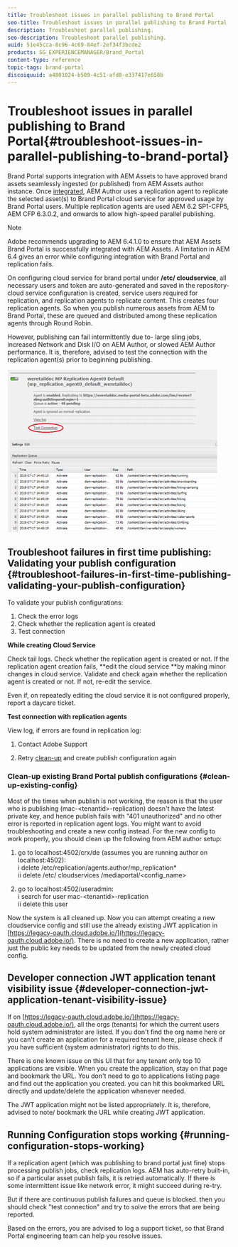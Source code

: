 ```yaml
---
title: Troubleshoot issues in parallel publishing to Brand Portal
seo-title: Troubleshoot issues in parallel publishing to Brand Portal
description: Troubleshoot parallel publishing.
seo-description: Troubleshoot parallel publishing.
uuid: 51e45cca-8c96-4c69-84ef-2ef34f3bcde2
products: SG_EXPERIENCEMANAGER/Brand_Portal
content-type: reference
topic-tags: brand-portal
discoiquuid: a4801024-b509-4c51-afd8-e337417e658b
---
```


# Troubleshoot issues in parallel publishing to Brand Portal{#troubleshoot-issues-in-parallel-publishing-to-brand-portal}

Brand Portal supports integration with AEM Assets to have approved brand assets seamlessly ingested (or published) from AEM Assets author instance. Once [integrated](https://helpx.adobe.com/experience-manager/6-5/assets/using/brand-portal-configuring-integration.html), AEM Author uses a replication agent to replicate the selected asset(s) to Brand Portal cloud service for approved usage by Brand Portal users. Multiple replication agents are used AEM 6.2 SP1-CFP5, AEM CFP 6.3.0.2, and onwards to allow high-speed parallel publishing.

>[!NOTE]
>
>Adobe recommends upgrading to AEM 6.4.1.0 to ensure that AEM Assets Brand Portal is successfully integrated with AEM Assets. A limitation in AEM 6.4 gives an error while configuring integration with Brand Portal and replication fails.

On configuring cloud service for brand portal under **/etc/  cloudservice**, all necessary users and token are auto-generated and saved in the repository- cloud service configuration is created, service users required for replication, and replication agents to replicate content. This creates four replication agents. So when you publish numerous assets from AEM to Brand Portal, these are queued and distributed among these replication agents through Round Robin.

However, publishing can fail intermittently due to- large sling jobs, increased Network and Disk I/O on AEM Author, or slowed AEM Author performance. It is, therefore, advised to test the connection with the replication agent(s) prior to beginning publishing.

![](assets/test-connection.png) 

## Troubleshoot failures in first time publishing: Validating your publish configuration {#troubleshoot-failures-in-first-time-publishing-validating-your-publish-configuration}

To validate your publish configurations:

1. Check the error logs
2. Check whether the replication agent is created
3. Test connection

**While creating Cloud Service**

Check tail logs. Check whether the replication agent is created or not. If the replication agent creation fails, **edit the cloud service **by making minor changes in cloud service. Validate and check again whether the replication agent is created or not. If not, re-edit the service.

Even if, on repeatedly editing the cloud service it is not configured properly, report a daycare ticket.

**Test connection with replication agents**

View log, if errors are found in replication log:

1. Contact Adobe Support

2. Retry [clean-up](../using/troubleshoot-parallel-publishing.md#clean-up-existing-config) and create publish configuration again

<!--
Comment Type: remark
Last Modified By: Mini Gulati (mgulati)
Last Modified Date: 2018-06-21T22:56:21.256-0400
<p>?? check and compare public key. At times public key is different</p>
<p>?? another thing to check in /useradmin</p>
-->

### Clean-up existing Brand Portal publish configurations {#clean-up-existing-config}

Most of the times when publish is not working, the reason is that the user who is publishing (mac-&lt;tenantid&gt;-replication) doesn't have the latest private key, and hence publish fails with "401 unauthorized" and no other error is reported in replication agent logs. You might want to avoid troubleshooting and create a new config instead. For the new config to work properly, you should clean up the following from AEM author setup:

1. go to localhost:4502/crx/de (assumes you are running author on localhost:4502):  
   i delete /etc/replication/agents.author/mp_replication&#42;  
   ii delete /etc/  cloudservices /mediaportal/&lt;config_name&gt;

2. go to localhost:4502/useradmin:  
   i search for user mac-&lt;tenantid&gt;-replication  
   ii delete this user

Now the system is all cleaned up. Now you can attempt creating a new  cloudservice  config and still use the already existing JWT application in [https://legacy-oauth.cloud.adobe.io/](https://legacy-oauth.cloud.adobe.io/). There is no need to create a new application, rather just the public key needs to be updated from the newly created cloud config.

## Developer connection JWT application tenant visibility issue {#developer-connection-jwt-application-tenant-visibility-issue}

If on [https://legacy-oauth.cloud.adobe.io/](https://legacy-oauth.cloud.adobe.io/), all the  orgs  (tenants) for which the current users hold system administrator are listed. If you don't find the org name here or you can't create an application for a required tenant here, please check if you have sufficient (system administrator) rights to do this.

There is one known issue on this UI that for any tenant only top 10 applications are visible. When you create the application, stay on that page and bookmark the URL. You don't need to go to applications listing page and find out the application you created. you can hit this bookmarked URL directly and update/delete the application whenever needed.

The JWT application might not be listed appropriately. It is, therefore, advised to note/ bookmark the URL while creating JWT application.

## Running Configuration stops working {#running-configuration-stops-working}

<!--
Comment Type: draft

<p>If the running configuration stops working, either of the following two possibilities
<g class="gr_ gr_15 gr-alert gr_gramm gr_inline_cards gr_run_anim Grammar multiReplace" data-gr-id="15" id="15" style="font-size: 12px;">
are
</g> there:</p>
<p>1.
<g class="gr_ gr_14 gr-alert gr_gramm gr_inline_cards gr_run_anim Grammar only-ins doubleReplace replaceWithoutSep" data-gr-id="14" id="14">
Connection
</g> has failed, or</p>
<p>2. Publish has failed with permission to dam-replication-service denied, while connection has passed </p>
<p>If the connection has failed [1], the
<g class="gr_ gr_10 gr-alert gr_spell gr_inline_cards gr_run_anim ContextualSpelling ins-del multiReplace" data-gr-id="10" id="10">
fail safe
</g> way to fix it is to <a href="../using/troubleshoot-parallel-publishing.md#main-pars-header-1664955658">clean up</a> the existing Brand Portal publish configuration and recreate a publish configuration. </p>
<p>However, if the
<g class="gr_ gr_18 gr-alert gr_spell gr_inline_cards gr_run_anim ContextualSpelling" data-gr-id="18" id="18">
publish
</g> has failed with
<g class="gr_ gr_16 gr-alert gr_gramm gr_inline_cards gr_run_anim Grammar only-ins doubleReplace replaceWithoutSep" data-gr-id="16" id="16">
permission
</g> denied to dam-replication-service, raise a support ticket.</p>
-->

If a replication agent (which was publishing to brand portal just fine) stops processing publish jobs, check replication logs. AEM has auto-retry built-in, so if a particular asset publish fails, it is retried automatically. If there is some intermittent issue like network error, it might succeed during re-try.

But if there are continuous publish failures and queue is blocked. then you should check "test connection" and try to solve the errors that are being reported.

Based on the errors, you are advised to log a support ticket, so that Brand Portal engineering team can help you resolve issues.
